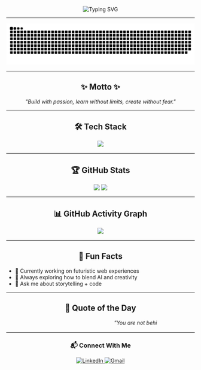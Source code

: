 <p align="center">
  <img src="https://readme-typing-svg.demolab.com?font=Fira+Code&size=28&pause=1000&color=E95420&width=435&lines=Hey+there+%F0%9F%91%8B%2C+I'm+Surabhi+M+R;Creative+Coder+%7C+ML+Explorer+%7C+Tech+Enthusiast" alt="Typing SVG" />
</p>

---

<p align="center">
  <img src="https://github.com/Platane/snk/raw/output/github-contribution-grid-snake.svg" alt="GitHub Contribution Snake" />
</p>

---

<h2 align="center">✨ Motto ✨</h2>
<p align="center"><i>"Build with passion, learn without limits, create without fear."</i></p>

---

<h2 align="center">🛠 Tech Stack</h2>
<p align="center">
  <img src="https://skillicons.dev/icons?i=js,html,css,react,reactjs,nodejs,express,mongodb,firebase,mysql,php,firebase,python,git,github,figma,bootstrap,vscode,postman,&theme=light"/>
</p>

---

<h2 align="center">🏆 GitHub Stats</h2>
<p align="center">
  <img src="https://github-readme-stats.vercel.app/api?username=Surabhi-M-R&show_icons=true&theme=radical" />
  <img src="https://github-readme-stats.vercel.app/api/top-langs/?username=Surabhi-M-R&layout=compact&theme=radical" />
</p>

---

<h2 align="center">📊 GitHub Activity Graph</h2>
<p align="center">
  <img src="https://github-readme-activity-graph.vercel.app/graph?username=surabhi-M-R&theme=react-dark" />
</p>

---

<h2 align="center">🌟 Fun Facts</h2>
<ul>
  <li>🔭 Currently working on futuristic web experiences</li>
  <li>🎯 Always exploring how to blend AI and creativity</li>
  <li>💬 Ask me about storytelling + code</li>
</ul>

---

<h2 align="center">🌈 Quote of the Day</h2>
<p align="center">
  <marquee width="60%" direction="left" scrollamount="6"><i>"You are not behind; you're just on your own timeline."</i></marquee>
</p>

---

<h3 align="center">📬 Connect With Me</h3>
<p align="center">
  <a href="https://www.linkedin.com/in/surabhi-m-r-baab98312" target="_blank">
    <img src="https://img.shields.io/badge/LinkedIn-blue?style=flat&logo=linkedin" alt="LinkedIn" />
  </a>
  <a href="mailto:surabhimr27@gmail.com">
    <img src="https://img.shields.io/badge/Gmail-D14836?style=flat&logo=gmail&logoColor=white" alt="Gmail" />
  </a>
</p>
